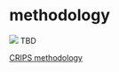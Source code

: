 # methodology

![](data-mv-meth.png)
TBD

[CRIPS methodology](https://www.sv-europe.com/crisp-dm-methodology/)
